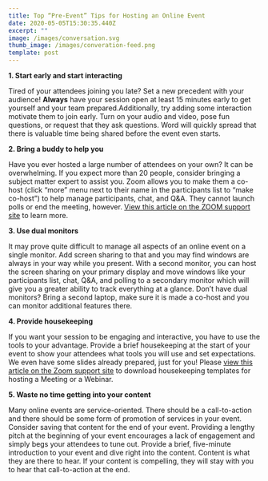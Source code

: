 ```yaml
---
title: Top “Pre-Event” Tips for Hosting an Online Event
date: 2020-05-05T15:30:35.440Z
excerpt: ""
image: /images/conversation.svg
thumb_image: /images/converation-feed.png
template: post
---
```

**1. Start early and start interacting**

Tired of your attendees joining you late? Set a new precedent with your audience! **Always** have your session open at least 15 minutes early to get yourself and your team prepared.Additionally, try adding some interaction motivate them to join early. Turn on your audio and video, pose fun questions, or request that they ask questions. Word will quickly spread that there is valuable time being shared before the event even starts.

**2. Bring a buddy to help you**

Have you ever hosted a large number of attendees on your own? It can be overwhelming. If you expect more than 20 people, consider bringing a subject matter expert to assist you. Zoom allows you to make them a co-host (click “more” menu next to their name in the participants list to “make co-host”) to help manage participants, chat, and Q&A. They cannot launch polls or end the meeting, however. [View this article on the ZOOM support site](https://support.zoom.us/hc/en-us/articles/206330935-How-Do-I-Use-Co-Host-) to learn more.

**3. Use dual monitors**

It may prove quite difficult to manage all aspects of an online event on a single monitor. Add screen sharing to that and you may find windows are always in your way while you present. With a second monitor, you can host the screen sharing on your primary display and move windows like your participants list, chat, Q&A, and polling to a secondary monitor which will give you a greater ability to track everything at a glance. Don’t have dual monitors? Bring a second laptop, make sure it is made a co-host and you can monitor additional features there.

**4. Provide housekeeping**

If you want your session to be engaging and interactive, you have to use the tools to your advantage. Provide a brief housekeeping at the start of your event to show your attendees what tools you will use and set expectations. We even have some slides already prepared, just for you! Please [view this article on the Zoom support site](https://support.zoom.us/hc/en-us/articles/209743263-Meeting-and-Webinar-Best-Practices-and-Resources) to download housekeeping templates for hosting a Meeting or a Webinar.

**5. Waste no time getting into your content**

Many online events are service-oriented. There should be a call-to-action and there should be some form of promotion of services in your event. Consider saving that content for the end of your event. Providing a lengthy pitch at the beginning of your event encourages a lack of engagement and simply begs your attendees to tune out. Provide a brief, five-minute introduction to your event and dive right into the content. Content is what they are there to hear. If your content is compelling, they will stay with you to hear that call-to-action at the end.
